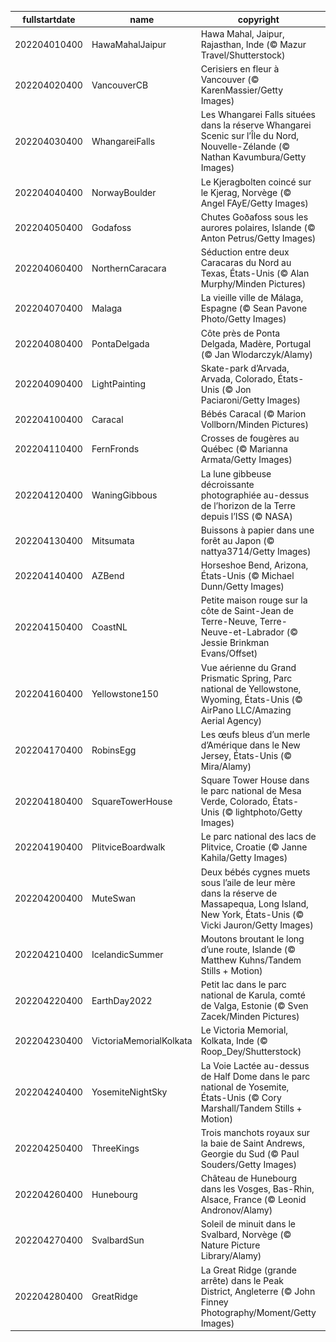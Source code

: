 |fullstartdate|name|copyright|title|image|
|--|--|--|--|--|
202204010400|HawaMahalJaipur|Hawa Mahal, Jaipur, Rajasthan, Inde (© Mazur Travel/Shutterstock)||![](/fr-CA/2022/04/202204010400HawaMahalJaipur.jpg)|
202204020400|VancouverCB|Cerisiers en fleur à Vancouver (© KarenMassier/Getty Images)||![](/fr-CA/2022/04/202204020400VancouverCB.jpg)|
202204030400|WhangareiFalls|Les Whangarei Falls situées dans la réserve Whangarei Scenic sur l’Île du Nord, Nouvelle-Zélande (© Nathan Kavumbura/Getty Images)||![](/fr-CA/2022/04/202204030400WhangareiFalls.jpg)|
202204040400|NorwayBoulder|Le Kjeragbolten coincé sur le Kjerag, Norvège (© Angel FAyE/Getty Images)||![](/fr-CA/2022/04/202204040400NorwayBoulder.jpg)|
202204050400|Godafoss|Chutes Goðafoss sous les aurores polaires, Islande (© Anton Petrus/Getty Images)||![](/fr-CA/2022/04/202204050400Godafoss.jpg)|
202204060400|NorthernCaracara|Séduction entre deux Caracaras du Nord au Texas, États-Unis (© Alan Murphy/Minden Pictures)||![](/fr-CA/2022/04/202204060400NorthernCaracara.jpg)|
202204070400|Malaga|La vieille ville de Málaga, Espagne (© Sean Pavone Photo/Getty Images)||![](/fr-CA/2022/04/202204070400Malaga.jpg)|
202204080400|PontaDelgada|Côte près de Ponta Delgada, Madère, Portugal (© Jan Wlodarczyk/Alamy)||![](/fr-CA/2022/04/202204080400PontaDelgada.jpg)|
202204090400|LightPainting|Skate-park d’Arvada, Arvada, Colorado, États-Unis (© Jon Paciaroni/Getty Images)||![](/fr-CA/2022/04/202204090400LightPainting.jpg)|
202204100400|Caracal|Bébés Caracal (© Marion Vollborn/Minden Pictures)||![](/fr-CA/2022/04/202204100400Caracal.jpg)|
202204110400|FernFronds|Crosses de fougères au Québec (© Marianna Armata/Getty Images)||![](/fr-CA/2022/04/202204110400FernFronds.jpg)|
202204120400|WaningGibbous|La lune gibbeuse décroissante photographiée au-dessus de l’horizon de la Terre depuis l’ISS (© NASA)||![](/fr-CA/2022/04/202204120400WaningGibbous.jpg)|
202204130400|Mitsumata|Buissons à papier dans une forêt au Japon (© nattya3714/Getty Images)||![](/fr-CA/2022/04/202204130400Mitsumata.jpg)|
202204140400|AZBend|Horseshoe Bend, Arizona, États-Unis (© Michael Dunn/Getty Images)||![](/fr-CA/2022/04/202204140400AZBend.jpg)|
202204150400|CoastNL|Petite maison rouge sur la côte de Saint-Jean de Terre-Neuve, Terre-Neuve-et-Labrador (© Jessie Brinkman Evans/Offset)||![](/fr-CA/2022/04/202204150400CoastNL.jpg)|
202204160400|Yellowstone150|Vue aérienne du Grand Prismatic Spring, Parc national de Yellowstone, Wyoming, États-Unis (© AirPano LLC/Amazing Aerial Agency)||![](/fr-CA/2022/04/202204160400Yellowstone150.jpg)|
202204170400|RobinsEgg|Les œufs bleus d’un merle d’Amérique dans le New Jersey, États-Unis (© Mira/Alamy)||![](/fr-CA/2022/04/202204170400RobinsEgg.jpg)|
202204180400|SquareTowerHouse|Square Tower House dans le parc national de Mesa Verde, Colorado, États-Unis (© lightphoto/Getty Images)||![](/fr-CA/2022/04/202204180400SquareTowerHouse.jpg)|
202204190400|PlitviceBoardwalk|Le parc national des lacs de Plitvice, Croatie (© Janne Kahila/Getty Images)||![](/fr-CA/2022/04/202204190400PlitviceBoardwalk.jpg)|
202204200400|MuteSwan|Deux bébés cygnes muets sous l’aile de leur mère dans la réserve de Massapequa, Long Island, New York, États-Unis (© Vicki Jauron/Getty Images)||![](/fr-CA/2022/04/202204200400MuteSwan.jpg)|
202204210400|IcelandicSummer|Moutons broutant le long d’une route, Islande (© Matthew Kuhns/Tandem Stills + Motion)||![](/fr-CA/2022/04/202204210400IcelandicSummer.jpg)|
202204220400|EarthDay2022|Petit lac dans le parc national de Karula, comté de Valga, Estonie (© Sven Zacek/Minden Pictures)||![](/fr-CA/2022/04/202204220400EarthDay2022.jpg)|
202204230400|VictoriaMemorialKolkata|Le Victoria Memorial, Kolkata, Inde (© Roop_Dey/Shutterstock)||![](/fr-CA/2022/04/202204230400VictoriaMemorialKolkata.jpg)|
202204240400|YosemiteNightSky|La Voie Lactée au-dessus de Half Dome dans le parc national de Yosemite, États-Unis (© Cory Marshall/Tandem Stills + Motion)||![](/fr-CA/2022/04/202204240400YosemiteNightSky.jpg)|
202204250400|ThreeKings|Trois manchots royaux sur la baie de Saint Andrews, Georgie du Sud (© Paul Souders/Getty Images)||![](/fr-CA/2022/04/202204250400ThreeKings.jpg)|
202204260400|Hunebourg|Château de Hunebourg dans les Vosges, Bas-Rhin, Alsace, France (© Leonid Andronov/Alamy)||![](/fr-CA/2022/04/202204260400Hunebourg.jpg)|
202204270400|SvalbardSun|Soleil de minuit dans le Svalbard, Norvège (© Nature Picture Library/Alamy)|Information|![](/fr-CA/2022/04/202204270400SvalbardSun.jpg)|
202204280400|GreatRidge|La Great Ridge (grande arrête) dans le Peak District, Angleterre (© John Finney Photography/Moment/Getty Images)|Information|![](/fr-CA/2022/04/202204280400GreatRidge.jpg)|
